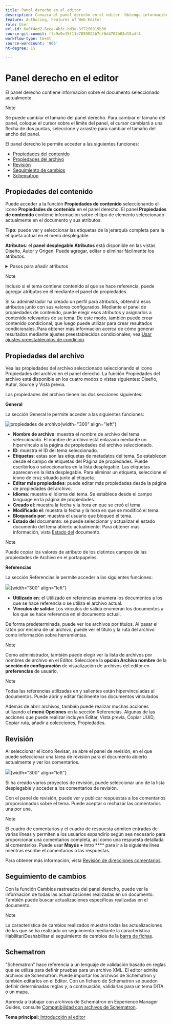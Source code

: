 ```yaml
---
title: Panel derecho en el editor
description: Conozca el panel derecho en el editor. Obtenga información acerca de la interfaz y las funciones de Editor en Adobe Experience Manager Guides.
feature: Authoring, Features of Web Editor
role: User
exl-id: 6a0f4ed2-6eca-4b3c-bd3a-3f72f6919b36
source-git-commit: ffc9a9e15f11e7059822b7cf6d4707b83d15a4f4
workflow-type: tm+mt
source-wordcount: '965'
ht-degree: 1%

---
```


# Panel derecho en el editor

El panel derecho contiene información sobre el documento seleccionado actualmente.

>[!NOTE]
>
> Se puede cambiar el tamaño del panel derecho. Para cambiar el tamaño del panel, coloque el cursor sobre el límite del panel, el cursor cambiará a una flecha de dos puntas, seleccione y arrastre para cambiar el tamaño del ancho del panel.

El panel derecho le permite acceder a las siguientes funciones:

- [Propiedades del contenido](#content-properties)
- [Propiedades del archivo](#file-properties)
- [Revisión](#review)
- [Seguimiento de cambios](#track-changes)
- [Schematron](#schematron)

## Propiedades del contenido

Puede acceder a la función **Propiedades de contenido** seleccionando el icono **Propiedades de contenido** en el panel derecho. El panel **Propiedades de contenido** contiene información sobre el tipo de elemento seleccionado actualmente en el documento y sus atributos.

**Tipo**: puede ver y seleccionar las etiquetas de la jerarquía completa para la etiqueta actual en el menú desplegable.

**Atributos**: el **panel desplegable Atributos** está disponible en las vistas Diseño, Autor y Origen. Puede agregar, editar o eliminar fácilmente los atributos.

<details>
    <summary> Pasos para añadir atributos </summary>


1. Seleccione **Añadir**.

   ![atributos en propiedades de contenido](images/properties-tab-attributes_cs.png){width="300" align="left"}

1. En el panel desplegable **Atributo**, seleccione el atributo en la lista desplegable y especifique el valor de un atributo.  Luego selecciona **Agregar**.

   ![panel de atributos con varios atributos ](images/attributes-multiple-properties.png){width="300" align="left"}

1. Para editar el atributo, pasa el ratón sobre él y selecciona **Editar** ![editar-icono](images/edit_pencil_icon.svg).

1. Para eliminar el atributo, pasa el ratón sobre él y selecciona **Eliminar** ![delete-icon](images/Delete_icon.svg).

</details>


>[!NOTE]
>
> Incluso si el tema contiene contenido al que se hace referencia, puede agregar atributos en él mediante el panel de propiedades.

Si su administrador ha creado un perfil para atributos, obtendrá esos atributos junto con sus valores configurados. Mediante el panel de propiedades de contenido, puede elegir esos atributos y asignarlos a contenido relevantes de su tema. De este modo, también puede crear contenido condicional, que luego puede utilizar para crear resultados condicionales. Para obtener más información acerca de cómo generar resultados mediante ajustes preestablecidos condicionales, vea [Usar ajustes preestablecidos de condición](generate-output-use-condition-presets.md#).



## Propiedades del archivo

Vea las propiedades del archivo seleccionado seleccionando el icono Propiedades del archivo en el panel derecho. La función Propiedades del archivo está disponible en los cuatro modos o vistas siguientes: Diseño, Autor, Source y Vista previa.

Las propiedades del archivo tienen las dos secciones siguientes:

**General**

La sección General le permite acceder a las siguientes funciones:

![propiedades de archivo](images/file-properties-general.png){width="300" align="left"}

- **Nombre de archivo**: muestra el nombre de archivo del tema seleccionado. El nombre de archivo está enlazado mediante un hipervínculo a la página de propiedades del archivo seleccionado.
- **ID**: muestra el ID del tema seleccionado.
- **Etiquetas**: estas son las etiquetas de metadatos del tema. Se establecen desde el campo de etiquetas del Página de propiedades. Puede escribirlos o seleccionarlos en la lista desplegable.  Las etiquetas aparecen en la lista desplegable. Para eliminar un etiqueta, seleccione el icono de cruz situado junto al etiqueta.
- **Editar más propiedades**: puede editar más propiedades desde la página de propiedades del archivo.
- **Idioma**: muestra el idioma del tema. Se establece desde el campo language en la página de propiedades.
- **Creado el**: muestra la fecha y la hora en que se creó el tema.
- **Modificado el**: muestra la fecha y la hora en que se modificó el tema.
- **Bloqueado por**: muestra el usuario que bloqueó el tema.
- **Estado del** documento: se puede seleccionar y actualizar el estado documento del tema abierto actualmente. Para obtener más información, vista [Estado del](web-editor-document-states.md#) documento.

>[!NOTE]
>
> Puede copiar los valores de atributo de los distintos campos de las propiedades de Archivo en el portapapeles.

**Referencias**

La sección Referencias le permite acceder a las siguientes funciones:

![](images/file-properties-references.png){width="300" align="left"}

- **Utilizado en**: el Utilizado en referencias enumera los documentos a los que se hace referencia o se utiliza el archivo actual.
- **Vínculos de salida:** Los vínculos de salida enumeran los documentos a los que se hace referencia en el documento actual.

De forma predeterminada, puede ver los archivos por títulos. Al pasar el ratón por encima de un archivo, puede ver el título y la ruta del archivo como información sobre herramientas.

>[!NOTE]
>
> Como administrador, también puede elegir ver la lista de archivos por nombres de archivo en el Editor. Seleccione la **opción Archivo nombre** de la **sección de configuración** de visualización de archivos del editor en **preferencias** de usuario.

>[!NOTE]
>
> Todas las referencias utilizadas en y salientes están hipervinculadas al documentos. Puede abrir y editar fácilmente los documentos vinculados.

Además de abrir archivos, también puede realizar muchas acciones utilizando el **menú Opciones** en la sección Referencias. Algunas de las acciones que puede realizar incluyen Editar, Vista previa, Copiar UUID, Copiar ruta, añadir a colecciones, Propiedades.

## Revisión

Al seleccionar el icono Revisar, se abre el panel de revisión, en el que puede seleccionar una tarea de revisión para el documento abierto actualmente y ver los comentarios.

![](images/review-panel-before-opening.png){width="300" align="left"}

Si ha creado varios proyectos de revisión, puede seleccionar uno de la lista desplegable y acceder a los comentarios de revisión.

Con el panel de revisión, puede ver y publicar respuestas a los comentarios proporcionados sobre el tema. Puede aceptar o rechazar las comentarios una por una.

>[!NOTE]
>
> El cuadro de comentarios y el cuadro de respuesta admiten entradas de varias líneas y permiten a los usuarios expandirlo según sea necesario para proporcionar una comentarios completa, así como una respuesta detallada al comentarios. Puede usar **Mayús +** Intro **** para ir a la siguiente línea mientras escribe el comentarios o las respuestas.

Para obtener más información, vista [Revisión de direcciones comentarios](review-address-review-comments.md#).

## Seguimiento de cambios

Con la función Cambios rastreados del panel derecho, puede ver la información de todas las actualizaciones realizadas en un documento. También puede buscar actualizaciones específicas realizadas en el documento.

>[!NOTE]
>
> La característica de cambios realizados muestra todas las actualizaciones de las que se ha realizado un seguimiento mediante la característica Habilitar/Deshabilitar el seguimiento de cambios de la [barra de fichas](./web-editor-tab-bar.md).

## Schematron

&quot;Schematron&quot; hace referencia a un lenguaje de validación basado en reglas que se utiliza para definir pruebas para un archivo XML. El editor admite archivos de Schematron. Puede importar los archivos de Schematron y también editarlos en el Editor. Con un fichero de Schematron se pueden definir determinadas reglas y, a continuación, validarlas para un tema DITA o un mapa.

Aprenda a trabajar con archivos de Schematron en Experience Manager Guides, consulte [Compatibilidad con archivos de Schematron](./support-schematron-file.md).



**Tema principal:**[ Introducción al editor](web-editor.md)
